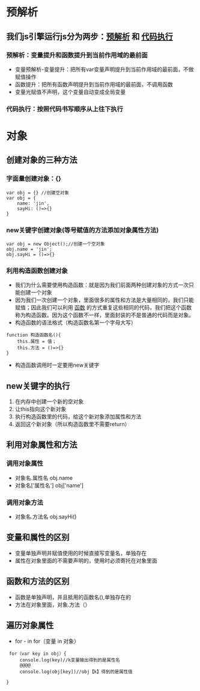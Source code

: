 # 预解析
## 我们js引擎运行js分为两步：**<u>预解析</u>** 和 <u>**代码执行**</u>
### 预解析：变量提升和函数提升到当前作用域的最前面
- 变量预解析-变量提升：把所有var变量声明提升到当前作用域的最前面，不做赋值操作
- 函数提升：把所有函数声明提升到当前作用域的最前面，不调用函数
- 变量光赋值不声明，这个变量自动变成全局变量
### 代码执行：按照代码书写顺序从上往下执行
# 对象
## 创建对象的三种方法
###  字面量创建对象：{}
```
var obj = {} //创建空对象
var obj = {
    name: 'jin',
    sayHi: ()=>{}
}
```
### new关键字创建对象(等号赋值的方法添加对象属性方法)
```
var obj = new Object();//创建一个空对象
obj.name = 'jin';
obj.sayHi = ()=>{}
```
### 利用构造函数创建对象
- 我们为什么需要使用构造函数：就是因为我们前面两种创建对象的方式一次只能创建一个对象
- 因为我们一次创建一个对象，里面很多的属性和方法是大量相同的，我们只能赋值；因此我们可以利用   <u>函数</u> 的方式重复这些相同的代码，我们把这个函数称为构造函数。因为这个函数不一样，里面封装的不是普通的代码而是对象。
- 构造函数的语法格式（构造函数名第一个字母大写）
```
function 构造函数名(){
    this.属性 = 值；
    this.方法 = ()=>{}
}
```
- 构造函数调用时一定要用new关键字
## new关键字的执行
1. 在内存中创建一个新的空对象
2. 让this指向这个新对象
3. 执行构造函数里的代码，给这个新对象添加属性和方法
4. 返回这个新对象（所以构造函数里不需要return）

## 利用对象属性和方法
### 调用对象属性
- 对象名.属性名 obj.name
- 对象名['属性名'] obj['name']
### 调用对象方法
- 对象名.方法名 obj.sayHi()
## 变量和属性的区别
- 变量单独声明并赋值使用的时候直接写变量名，单独存在
- 属性在对象里面的不需要声明的，使用时必须寄托在对象里面
## 函数和方法的区别
- 函数是单独声明，并且抵用的函数名(),单独存在的
- 方法在对象里面，对象.方法（）
## 遍历对象属性
- for - in  for（变量 in 对象）
```
 for（var key in obj）{
     console.log(key)//k变量输出得到的是属性名
     @@@@  
     console.log(obj[key])//obj【k】得到的是属性值

}
```
